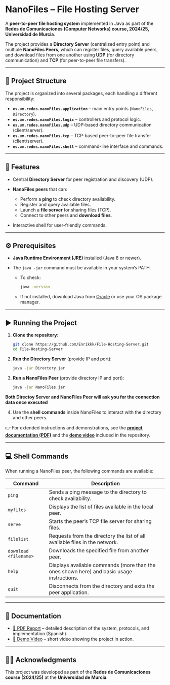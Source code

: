 

# NanoFiles – File Hosting Server

A **peer-to-peer file hosting system** implemented in Java as part of the **Redes de Comunicaciones (Computer Networks) course, 2024/25, Universidad de Murcia**.

The project provides a **Directory Server** (centralized entry point) and multiple **NanoFiles Peers**, which can register files, query available peers, and download files from one another using **UDP** (for directory communication) and **TCP** (for peer-to-peer file transfers).

---

## 📂 Project Structure

The project is organized into several packages, each handling a different responsibility:

* **`es.um.redes.nanoFiles.application`** – main entry points (`NanoFiles`, `Directory`).
* **`es.um.redes.nanoFiles.logic`** – controllers and protocol logic.
* **`es.um.redes.nanoFiles.udp`** – UDP-based directory communication (client/server).
* **`es.um.redes.nanoFiles.tcp`** – TCP-based peer-to-peer file transfer (client/server).
* **`es.um.redes.nanoFiles.shell`** – command-line interface and commands.

---

## 🚀 Features

* Central **Directory Server** for peer registration and discovery (UDP).
* **NanoFiles peers** that can:

  * Perform a **ping** to check directory availability.
  * Register and query available files.
  * Launch a **file server** for sharing files (TCP).
  * Connect to other peers and **download files**.
* Interactive shell for user-friendly commands.

---

## ⚙️ Prerequisites

* **Java Runtime Environment (JRE)** installed (Java 8 or newer).
* The `java -jar` command must be available in your system’s PATH.

  * To check:

    ```bash
    java -version
    ```
  * If not installed, download Java from [Oracle](https://www.oracle.com/java/technologies/downloads/) or use your OS package manager.

---

## ▶️ Running the Project

1. **Clone the repository**:

   ```bash
   git clone https://github.com/Enrikkk/File-Hosting-Server.git
   cd File-Hosting-Server
   ```

2. **Run the Directory Server** (provide IP and port):

   ```bash
   java -jar Directory.jar
   ```

3. **Run a NanoFiles Peer** (provide directory IP and port):

   ```bash
   java -jar NanoFiles.jar 
   ```
   
  **Both Directoy Server and NanoFiles Peer will ask you for the connection data once executed**

4. Use the **shell commands** inside NanoFiles to interact with the directory and other peers.

👉 For extended instructions and demonstrations, see the **[project documentation (PDF)](./docs/)** and the **[demo video](./demo/)** included in the repository.

---

## 💻 Shell Commands

When running a NanoFiles peer, the following commands are available:

| Command               | Description                                                                 |
| --------------------- | --------------------------------------------------------------------------- |
| `ping`                | Sends a ping message to the directory to check availability.                |
| `myfiles`             | Displays the list of files available in the local peer.                     |
| `serve`               | Starts the peer’s TCP file server for sharing files.                        |
| `filelist`            | Requests from the directory the list of all available files in the network. |
| `download <filename>` | Downloads the specified file from another peer.                             |
| `help`                | Displays available commands (more than the ones shown here) and basic usage instructions.                   |
| `quit`                | Disconnects from the directory and exits the peer application.              |

---

## 📖 Documentation

* [📄 PDF Report](./docs/) – detailed description of the system, protocols, and implementation (Spanish).
* [🎥 Demo Video](./demo/) – short video showing the project in action.

---

## 👩‍🏫 Acknowledgments

This project was developed as part of the **Redes de Comunicaciones course (2024/25)** at the **Universidad de Murcia**.



